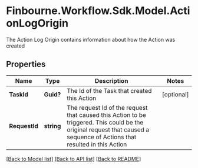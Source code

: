 # Finbourne.Workflow.Sdk.Model.ActionLogOrigin
The Action Log Origin contains information about how the Action was created

## Properties

Name | Type | Description | Notes
------------ | ------------- | ------------- | -------------
**TaskId** | **Guid?** | The Id of the Task that created this Action | [optional] 
**RequestId** | **string** | The request Id of the request that caused this Action to be triggered.  This could be the original request that caused a sequence of Actions that resulted in this Action | 

[[Back to Model list]](../README.md#documentation-for-models) [[Back to API list]](../README.md#documentation-for-api-endpoints) [[Back to README]](../README.md)

